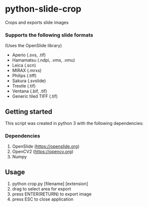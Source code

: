 # python-slide-crop
Crops and exports slide images

### Supports the following slide formats
(Uses the OpenSlide library)
* Aperio (.svs, .tif)
* Hamamatsu (.ndpi, .vms, .vmu)
* Leica (.scn)
* MIRAX (.mrxs)
* Philips (.tiff)
* Sakura (.svslide)
* Trestle (.tif)
* Ventana (.bif, .tif)
* Generic tiled TIFF (.tif)

## Getting started
This script was created in python 3 with the following dependencies:

### Dependencies
1. OpenSlide (https://openslide.org)
2. OpenCV2 (https://opencv.org)
3. Numpy

## Usage
1. python crop.py [filename] [extension]
2. drag to select area for export
3. press ENTER(RETURN) to export image
4. press ESC to close application
